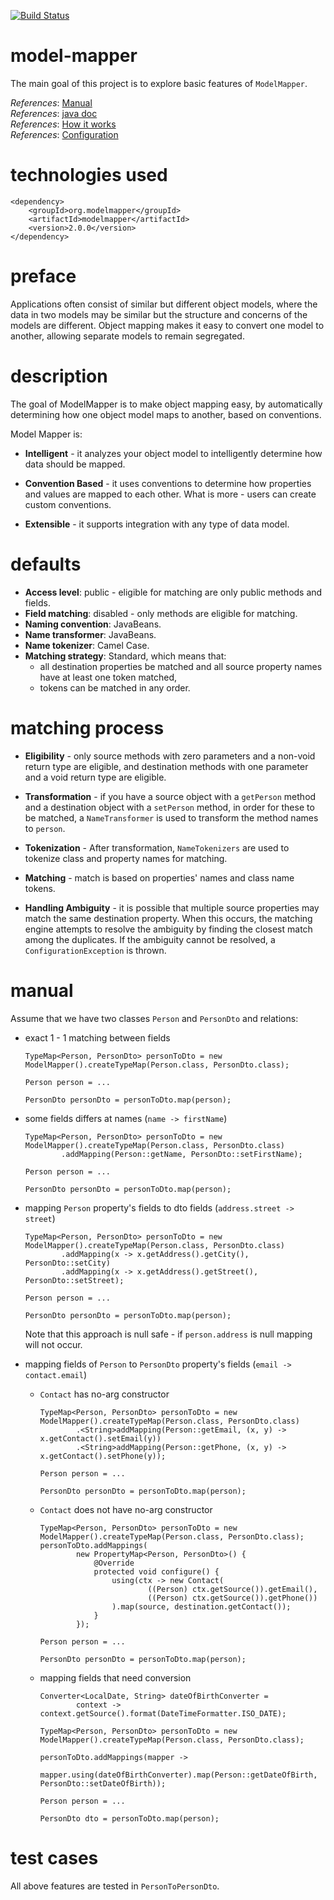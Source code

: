 [![Build Status](https://travis-ci.com/mtumilowicz/model-mapper.svg?branch=master)](https://travis-ci.com/mtumilowicz/model-mapper)

# model-mapper
The main goal of this project is to explore basic features of
`ModelMapper`.

_References_: [Manual](http://modelmapper.org/user-manual/)  
_References_: [java doc](http://modelmapper.org/javadoc/)  
_References_: [How it works](http://modelmapper.org/user-manual/how-it-works/)  
_References_: [Configuration](http://modelmapper.org/user-manual/configuration/)

# technologies used
```
<dependency>
    <groupId>org.modelmapper</groupId>
    <artifactId>modelmapper</artifactId>
    <version>2.0.0</version>
</dependency>
```

# preface
Applications often consist of similar but different object models, 
where the data in two models may be similar but the structure and 
concerns of the models are different. Object mapping makes it easy 
to convert one model to another, allowing separate models to remain 
segregated.

# description
The goal of ModelMapper is to make object mapping easy, 
by automatically determining how one object model maps to another, 
based on conventions.

Model Mapper is:
* **Intelligent** - it analyzes your object model to intelligently 
determine how data should be mapped.

* **Convention Based** - it uses conventions to determine 
how properties and values are mapped to each other. 
What is more - users can create custom conventions.

* **Extensible** - it supports integration with any type of data model.

# defaults
* **Access level**: public - eligible for matching are only public 
methods and fields.
* **Field matching**: disabled - only methods are eligible for matching.
* **Naming convention**: JavaBeans.
* **Name transformer**: JavaBeans.
* **Name tokenizer**: Camel Case.
* **Matching strategy**: Standard, which means that:
    * all destination properties be matched and 
    all source property names have at least one token matched,
    * tokens can be matched in any order.
    
# matching process
* **Eligibility** - only source methods with zero parameters and a 
non-void return type are eligible, and destination methods with one 
parameter and a void return type are eligible.

* **Transformation** - if you have a source object with a 
`getPerson` method and a destination object with a `setPerson` method, 
in order for these to be matched, a `NameTransformer` is used to 
transform the method names to `person`.

* **Tokenization** - After transformation, `NameTokenizers` are used to 
tokenize class and property names for matching.

* **Matching** - match is based on properties' names and class 
name tokens.

* **Handling Ambiguity** -  it is possible that multiple source 
properties may match the same destination property. 
When this occurs, the matching engine attempts to resolve the 
ambiguity by finding the closest match among the duplicates.
If the ambiguity cannot be resolved, a 
`ConfigurationException` is thrown.

# manual
Assume that we have two classes `Person` and `PersonDto` and relations:
* exact 1 - 1 matching between fields
    ```
    TypeMap<Person, PersonDto> personToDto = new ModelMapper().createTypeMap(Person.class, PersonDto.class);
    
    Person person = ...
    
    PersonDto personDto = personToDto.map(person);    
    ```
    
* some fields differs at names (`name -> firstName`)
    ```
    TypeMap<Person, PersonDto> personToDto = new ModelMapper().createTypeMap(Person.class, PersonDto.class)
            .addMapping(Person::getName, PersonDto::setFirstName);
    
    Person person = ...
    
    PersonDto personDto = personToDto.map(person);
    ```
    
* mapping `Person` property's fields to dto fields 
(`address.street -> street`)
    ```
    TypeMap<Person, PersonDto> personToDto = new ModelMapper().createTypeMap(Person.class, PersonDto.class)
            .addMapping(x -> x.getAddress().getCity(), PersonDto::setCity)
            .addMapping(x -> x.getAddress().getStreet(), PersonDto::setStreet);
    
    Person person = ...
    
    PersonDto personDto = personToDto.map(person);
    ```
    
    Note that this approach is null safe - if `person.address` is null 
    mapping will not occur.
    
* mapping fields of `Person` to `PersonDto` property's fields (`email -> contact.email`)
    * `Contact` has no-arg constructor
        ```
        TypeMap<Person, PersonDto> personToDto = new ModelMapper().createTypeMap(Person.class, PersonDto.class)
                .<String>addMapping(Person::getEmail, (x, y) -> x.getContact().setEmail(y))
                .<String>addMapping(Person::getPhone, (x, y) -> x.getContact().setPhone(y));
        
        Person person = ...
        
        PersonDto personDto = personToDto.map(person);
        ```
    
    * `Contact` does not have no-arg constructor
        ```
        TypeMap<Person, PersonDto> personToDto = new ModelMapper().createTypeMap(Person.class, PersonDto.class);
        personToDto.addMappings(
                new PropertyMap<Person, PersonDto>() {
                    @Override
                    protected void configure() {
                        using(ctx -> new Contact(
                                ((Person) ctx.getSource()).getEmail(),
                                ((Person) ctx.getSource()).getPhone())
                        ).map(source, destination.getContact());
                    }
                });
        
        Person person = ...
        
        PersonDto personDto = personToDto.map(person);
        ```
    * mapping fields that need conversion
        ```
        Converter<LocalDate, String> dateOfBirthConverter = 
                context -> context.getSource().format(DateTimeFormatter.ISO_DATE);
        
        TypeMap<Person, PersonDto> personToDto = new ModelMapper().createTypeMap(Person.class, PersonDto.class);
        
        personToDto.addMappings(mapper -> 
                mapper.using(dateOfBirthConverter).map(Person::getDateOfBirth, PersonDto::setDateOfBirth));

        Person person = ...
        
        PersonDto dto = personToDto.map(person);      
        ```
# test cases
All above features are tested in `PersonToPersonDto`.